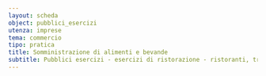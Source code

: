 ```yaml
---
layout: scheda
object: pubblici_esercizi
utenza: imprese
tema: commercio
tipo: pratica
title: Somministrazione di alimenti e bevande
subtitle: Pubblici esercizi - esercizi di ristorazione - ristoranti, trattorie, tavole calde, pizzerie, birrerie, bar, caffè, gelaterie, pasticcerie
---
```

